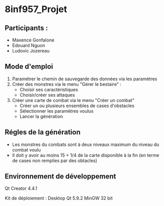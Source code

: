 # 8inf957_Projet

## Participants :
* Maxence Gonfalone
* Edouard Nguon
* Ludovic Jozereau

## Mode d'emploi
1. Paramétrer le chemin de sauvegarde des données via les paramètres
2. Créer des monstres via le menu "Gérer le bestaire" :
    * Choisir ses caractéristiques
    * Choisir/créer ses attaques
3. Créer une carte de combat via le menu "Créer un combat"
    * Créer un ou plusieurs ensembles de cases d'obstacles
    * Sélectionner les paramètres voulus
    * Lancer la génération
    
## Régles de la génération
* Les monstres du combats sont à deux niveaux maximum du niveau du combat voulu
* Il doit y avoir au moins 15 + 1/4 de la carte disponible à la fin (en terme de cases non remplies par des obtacles)

## Environnement de développement
Qt Creator 4.4.1

Kit de déploiement : Desktop Qt 5.9.2 MinGW 32 bit
